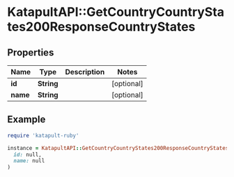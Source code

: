 # KatapultAPI::GetCountryCountryStates200ResponseCountryStates

## Properties

| Name | Type | Description | Notes |
| ---- | ---- | ----------- | ----- |
| **id** | **String** |  | [optional] |
| **name** | **String** |  | [optional] |

## Example

```ruby
require 'katapult-ruby'

instance = KatapultAPI::GetCountryCountryStates200ResponseCountryStates.new(
  id: null,
  name: null
)
```


